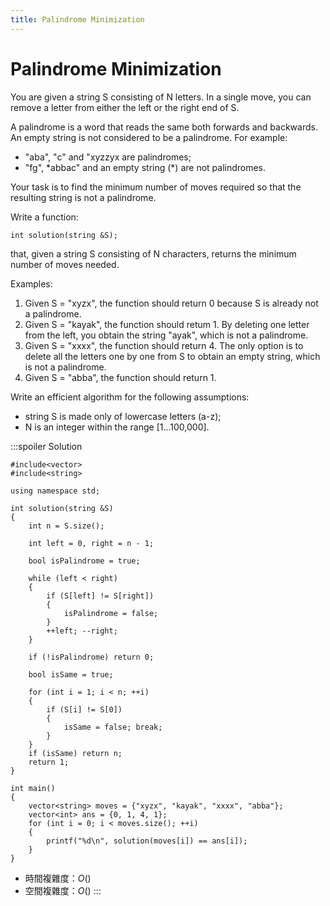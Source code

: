 ```yaml
---
title: Palindrome Minimization
---
```


# Palindrome Minimization

You are given a string S consisting of N letters. In a single move, you can remove a letter from either the left or the right end of S.

A palindrome is a word that reads the same both forwards and backwards. An empty string is not considered to be a palindrome. For example:

- "aba", "c" and "xyzzyx are palindromes;
- "fg", \*abbac" and an empty string (\*) are not palindromes.

Your task is to find the minimum number of moves required so that the resulting string is not a palindrome.

Write a function:

```cpp=
int solution(string &S);
```

that, given a string S consisting of N characters, returns the minimum number of moves needed.

Examples:

1. Given S = "xyzx", the function should return 0 because S is already not a palindrome.
2. Given S = "kayak", the function should retum 1. By deleting one letter from the left, you obtain the string "ayak", which is not a palindrome.
3. Given S = "xxxx", the function should return 4. The only option is to delete all the letters one by one from S to obtain an empty string, which is not a palindrome.
4. Given S = "abba", the function should return 1.

Write an efficient algorithm for the following assumptions:

- string S is made only of lowercase letters (a-z);
- N is an integer within the range [1...100,000].

:::spoiler Solution
```cpp=
#include<vector>
#include<string>

using namespace std;

int solution(string &S)
{
    int n = S.size();

    int left = 0, right = n - 1;

    bool isPalindrome = true;

    while (left < right)
    {
        if (S[left] != S[right])
        {
            isPalindrome = false;
        }
        ++left; --right;
    }

    if (!isPalindrome) return 0;

    bool isSame = true;

    for (int i = 1; i < n; ++i)
    {
        if (S[i] != S[0])
        {
            isSame = false; break;
        }
    }
    if (isSame) return n;
    return 1;
}

int main()
{
    vector<string> moves = {"xyzx", "kayak", "xxxx", "abba"};
    vector<int> ans = {0, 1, 4, 1};
    for (int i = 0; i < moves.size(); ++i)
    {
        printf("%d\n", solution(moves[i]) == ans[i]);
    }
}
```
- 時間複雜度：$O()$
- 空間複雜度：$O()$
:::
